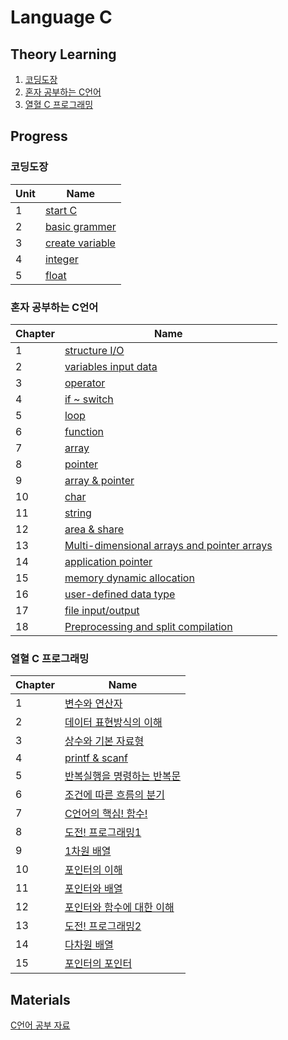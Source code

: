 # Language C

## Theory Learning
1. [코딩도장](https://dojang.io/course/view.php?id=2)
2. [혼자 공부하는 C언어]()
3. [열혈 C 프로그래밍]()

## Progress
### 코딩도장
| Unit | Name |
| :--- | ---- | 
| 1    | [start C](https://github.com/JYKai/C/tree/main/coding_dojang/unit1.%20start_C) |
| 2    | [basic grammer](https://github.com/JYKai/C/tree/main/coding_dojang/unit2.%20basic_grammer) |
| 3    | [create variable](https://github.com/JYKai/C/tree/main/coding_dojang/unit3.%20create_variable) |
| 4    | [integer](https://github.com/JYKai/C/tree/main/coding_dojang/unit4.%20integer) |
| 5    | [float](https://github.com/JYKai/C/tree/main/coding_dojang/unit5.%20float) |


### 혼자 공부하는 C언어
| Chapter | Name |
| :--- | ---- | 
| 1    | [structure I/O](https://github.com/JYKai/C/tree/main/C_basics1/01_structure_io) |
| 2    | [variables input data](https://github.com/JYKai/C/tree/main/C_basics1/02_variables_input_data) |
| 3    | [operator](https://github.com/JYKai/C/tree/main/C_basics1/03_operator) |
| 4    | [if ~ switch](https://github.com/JYKai/C/tree/main/C_basics1/04_if_switch) |
| 5    | [loop](https://github.com/JYKai/C/tree/main/C_basics1/05_loop) |
| 6    | [function](https://github.com/JYKai/C/tree/main/C_basics1/06_function) |
| 7    | [array](https://github.com/JYKai/C/tree/main/C_basics1/07_array) |
| 8    | [pointer](https://github.com/JYKai/C/tree/main/C_basics1/08_pointer) |
| 9    | [array & pointer](https://github.com/JYKai/C/tree/main/C_basics1/09_array_pointer) |
| 10    | [char](https://github.com/JYKai/C/tree/main/C_basics1/10_char) |
| 11    | [string](https://github.com/JYKai/C/tree/main/C_basics1/11_string) |
| 12    | [area & share](https://github.com/JYKai/C/tree/main/C_basics1/12_area_share) |
| 13    | [Multi-dimensional arrays and pointer arrays](https://github.com/JYKai/C/tree/main/C_basics1/13_multi_pointer_array) |
| 14    | [application pointer](https://github.com/JYKai/C/tree/main/C_basics1/14_application_pointer) |
| 15    | [memory dynamic allocation](https://github.com/JYKai/C/tree/main/C_basics1/15_memory_dynamic_allocation) |
| 16    | [user-defined data type](https://github.com/JYKai/C/tree/main/C_basics1/16_user-defined_data_type) |
| 17    | [file input/output](https://github.com/JYKai/C/tree/main/C_basics1/17_file_input_output) |
| 18    | [Preprocessing and split compilation](https://github.com/JYKai/C/tree/main/C_basics1/18_preprocessing_compile) |


### 열혈 C 프로그래밍
| Chapter | Name |
| :--- | ---- | 
| 1    | [변수와 연산자](https://github.com/JYKai/C/tree/main/C_basics2/01_variables_operators) |
| 2    | [데이터 표현방식의 이해](https://github.com/JYKai/C/tree/main/C_basics2/02_representation_data) |
| 3    | [상수와 기본 자료형](https://github.com/JYKai/C/tree/main/C_basics2/03_constants_basic_data_types) |
| 4    | [printf & scanf](https://github.com/JYKai/C/tree/main/C_basics2/04_printf_scanf) |
| 5    | [반복실행을 명령하는 반복문](https://github.com/JYKai/C/tree/main/C_basics2/05_loop) |
| 6    | [조건에 따른 흐름의 분기](https://github.com/JYKai/C/tree/main/C_basics2/06_condition) |
| 7    | [C언어의 핵심! 함수!](https://github.com/JYKai/C/tree/main/C_basics2/07_function) |
| 8    | [도전! 프로그래밍1](https://github.com/JYKai/C/tree/main/C_basics2/08_challenge1) |
| 9    | [1차원 배열](https://github.com/JYKai/C/tree/main/C_basics2/09_1d-array) |
| 10    | [포인터의 이해](https://github.com/JYKai/C/tree/main/C_basics2/10_understand_pointer) |
| 11    | [포인터와 배열](https://github.com/JYKai/C/tree/main/C_basics2/11_pointer_array) |
| 12    | [포인터와 함수에 대한 이해](https://github.com/JYKai/C/tree/main/C_basics2/12_pointer_function) |
| 13    | [도전! 프로그래밍2](https://github.com/JYKai/C/tree/main/C_basics2/13_challenge2) |
| 14    | [다차원 배열](https://github.com/JYKai/C/tree/main/C_basics2/14_multi-d_array) |
| 15    | [포인터의 포인터](https://github.com/JYKai/C/tree/main/C_basics2/15_pointer_pointer) |


## Materials
[C언어 공부 자료](https://github.com/innovationacademy-kr/hitchhikers_guide/blob/main/c.md)
